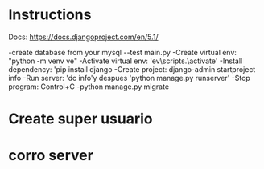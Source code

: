# Instructions

Docs: https://docs.djangoproject.com/en/5.1/

-create database from your mysql --test main.py 
-Create virtual env: "python -m venv ve"
-Activate virtual env: 'ev\scripts\.\activate'
-Install dependency: 'pip install django
-Create  project:  django-admin startproject info
-Run server: 'dc info'y despues 'python manage.py runserver'
-Stop program: Control+C
-python manage.py migrate

# Create super usuario

# corro server

